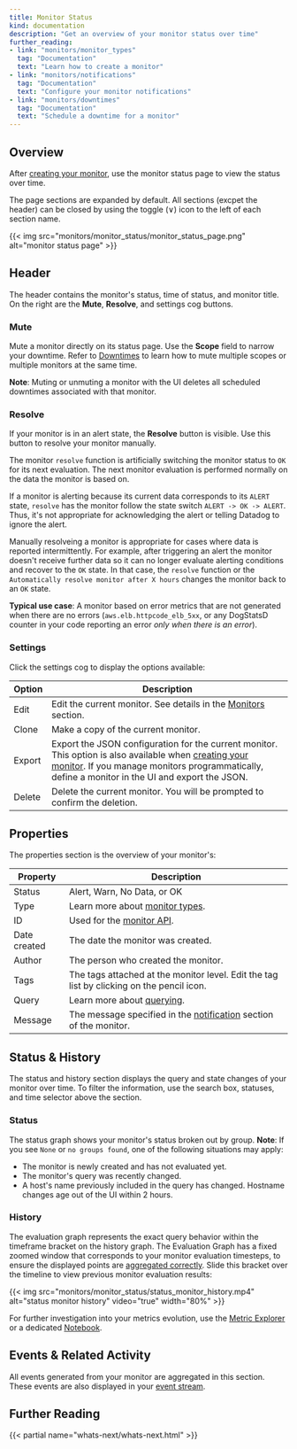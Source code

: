 ```yaml
---
title: Monitor Status
kind: documentation
description: "Get an overview of your monitor status over time"
further_reading:
- link: "monitors/monitor_types"
  tag: "Documentation"
  text: "Learn how to create a monitor"
- link: "monitors/notifications"
  tag: "Documentation"
  text: "Configure your monitor notifications"
- link: "monitors/downtimes"
  tag: "Documentation"
  text: "Schedule a downtime for a monitor"
---
```


## Overview

After [creating your monitor][1], use the monitor status page to view the status over time.

The page sections are expanded by default. All sections (excpet the header) can be closed by using the toggle (&or;) icon to the left of each section name.

{{< img src="monitors/monitor_status/monitor_status_page.png" alt="monitor status page"  >}}

## Header

The header contains the monitor's status, time of status, and monitor title. On the right are the **Mute**, **Resolve**, and settings cog buttons.

### Mute

Mute a monitor directly on its status page. Use the **Scope** field to narrow your downtime. Refer to [Downtimes][2] to learn how to mute multiple scopes or multiple monitors at the same time.

**Note**: Muting or unmuting a monitor with the UI deletes all scheduled downtimes associated with that monitor.

### Resolve

If your monitor is in an alert state, the **Resolve** button is visible. Use this button to resolve your monitor manually.

The monitor `resolve` function is artificially switching the monitor status to `OK` for its next evaluation. The next monitor evaluation is performed normally on the data the monitor is based on.

If a monitor is alerting because its current data corresponds to its `ALERT` state, `resolve` has the monitor follow the state switch `ALERT -> OK -> ALERT`. Thus, it's not appropriate for acknowledging the alert or telling Datadog to ignore the alert.

Manually resolveing a monitor is appropriate for cases where data is reported intermittently. For example, after triggering an alert the monitor doesn't receive further data so it can no longer evaluate alerting conditions and recover to the `OK` state. In that case, the `resolve` function or the `Automatically resolve monitor after X hours` changes the monitor back to an `OK` state.

**Typical use case**: A monitor based on error metrics that are not generated when there are no errors (`aws.elb.httpcode_elb_5xx`, or any DogStatsD counter in your code reporting an error _only when there is an error_).

### Settings

Click the settings cog to display the options available:

| Option | Description                                                                                                                                                                                                    |
|--------|----------------------------------------------------------------------------------------------------------------------------------------------------------------------------------------------------------------|
| Edit   | Edit the current monitor. See details in the [Monitors][1] section.                                                                                                                                            |
| Clone  | Make a copy of the current monitor.                                                                                                                                                                            |
| Export | Export the JSON configuration for the current monitor. This option is also available when [creating your monitor][1]. If you manage monitors programmatically, define a monitor in the UI and export the JSON. |
| Delete | Delete the current monitor. You will be prompted to confirm the deletion.                                                                                                                                      |

## Properties

The properties section is the overview of your monitor's:

| Property     | Description                                                                               |
|--------------|-------------------------------------------------------------------------------------------|
| Status       | Alert, Warn, No Data, or OK                                                               |
| Type         | Learn more about [monitor types][1].                                                      |
| ID           | Used for the [monitor API][3].                                                            |
| Date created | The date the monitor was created.                                                         |
| Author       | The person who created the monitor.                                                       |
| Tags         | The tags attached at the monitor level. Edit the tag list by clicking on the pencil icon. |
| Query        | Learn more about [querying][4].                                                           |
| Message      | The message specified in the [notification][5] section of the monitor.                    |

## Status & History

The status and history section displays the query and state changes of your monitor over time. To filter the information, use the search box, statuses, and time selector above the section.

### Status

The status graph shows your monitor's status broken out by group. **Note**: If you see `None` or `no groups found`, one of the following situations may apply:

* The monitor is newly created and has not evaluated yet.
* The monitor's query was recently changed.
* A host's name previously included in the query has changed. Hostname changes age out of the UI within 2 hours.

### History

The evaluation graph represents the exact query behavior within the timeframe bracket on the history graph. The Evaluation Graph has a fixed zoomed window that corresponds to your monitor evaluation timesteps, to ensure the displayed points are [aggregated correctly][6]. Slide this bracket over the timeline to view previous monitor evaluation results:

{{< img src="monitors/monitor_status/status_monitor_history.mp4" alt="status monitor history" video="true"  width="80%" >}}

For further investigation into your metrics evolution, use the [Metric Explorer][7] or a dedicated [Notebook][8].

## Events & Related Activity

All events generated from your monitor are aggregated in this section. These events are also displayed in your [event stream][9].

## Further Reading

{{< partial name="whats-next/whats-next.html" >}}

[1]: /monitors/monitor_types
[2]: /monitors/downtimes
[3]: /api/?lang=python#monitors
[4]: /dashboards/querying
[5]: /monitors/notifications
[6]: /videos/datadog101-5-aggregation/?wtime=49s
[7]: https://app.datadoghq.com/metric/explorer
[8]: /notebooks
[9]: /events
